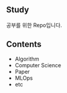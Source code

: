 ##	Study
공부를 위한 Repo입니다.

## Contents  
 - Algorithm
 - Computer Science
 - Paper
 - MLOps
 - etc




